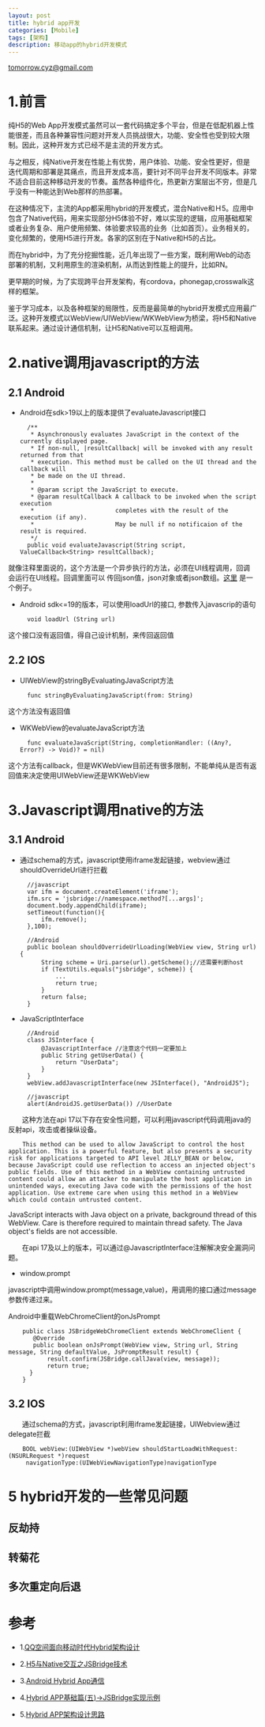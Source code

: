 ```yaml
---
layout: post
title: hybrid app开发
categories: [Mobile]
tags: [架构]
description: 移动app的hybrid开发模式 
---
```


tomorrow.cyz@gmail.com

# 1.前言
纯H5的Web App开发模式虽然可以一套代码搞定多个平台，但是在低配机器上性能很差，而且各种兼容性问题对开发人员挑战很大，功能、安全性也受到较大限制。因此，这种开发方式已经不是主流的开发方式。

与之相反，纯Native开发在性能上有优势，用户体验、功能、安全性更好，但是迭代周期和部署是其痛点，而且开发成本高，要针对不同平台开发不同版本。非常不适合目前这种移动开发的节奏。虽然各种组件化，热更新方案层出不穷，但是几乎没有一种能达到Web那样的热部署。

在这种情况下，主流的App都采用hybrid的开发模式，混合Native和Ｈ5。应用中包含了Native代码，用来实现部分H5体验不好，难以实现的逻辑，应用基础框架或者业务复杂、用户使用频繁、体验要求较高的业务（比如首页）。业务相关的，变化频繁的，使用H5进行开发。各家的区别在于Native和H5的占比。

而在hybrid中，为了充分挖掘性能，近几年出现了一些方案，既利用Web的动态部署的机制，又利用原生的渲染机制，从而达到性能上的提升，比如RN。

更早期的时候，为了实现跨平台开发架构，有cordova，phonegap,crosswalk这样的框架。

鉴于学习成本，以及各种框架的局限性，反而是最简单的hybrid开发模式应用最广泛。这种开发模式以WebView/UIWebView/WKWebView为桥梁，将H5和Native联系起来。通过设计通信机制，让H5和Native可以互相调用。

# 2.native调用javascript的方法

## 2.1 Android
* Android在sdk>19以上的版本提供了evaluateJavascript接口
        
        /**
         * Asynchronously evaluates JavaScript in the context of the currently displayed page.
         * If non-null, |resultCallback| will be invoked with any result returned from that
         * execution. This method must be called on the UI thread and the callback will
         * be made on the UI thread.
         *
         * @param script the JavaScript to execute.
         * @param resultCallback A callback to be invoked when the script execution
         *                       completes with the result of the execution (if any).
         *                       May be null if no notificaion of the result is required.
         */
        public void evaluateJavascript(String script, ValueCallback<String> resultCallback); 

就像注释里面说的，这个方法是一个异步执行的方法，必须在UI线程调用，回调会运行在UI线程。回调里面可以
传回json值，json对象或者json数组。[这里](https://github.com/GoogleChrome/chromium-webview-samples.git)
是一个例子。

* Android sdk<=19的版本，可以使用loadUrl的接口, 参数传入javascrip的语句
        
        void loadUrl (String url)

这个接口没有返回值，得自己设计机制，来传回返回值

## 2.2 IOS
* UIWebView的stringByEvaluatingJavaScript方法
         
        func stringByEvaluatingJavaScript(from: String)
这个方法没有返回值
* WKWebView的evaluateJavaScript方法
        
        func evaluateJavaScript(String, completionHandler: ((Any?, Error?) -> Void)? = nil)

这个方法有callback，但是WKWebView目前还有很多限制，不能单纯从是否有返回值来决定使用UIWebView还是WKWebView

# 3.Javascript调用native的方法

## 3.1 Android
* 通过schema的方式，javascript使用iframe发起链接，webview通过shouldOverrideUrl进行拦截
        
        //javascript
        var ifm = document.createElement('iframe');
        ifm.src = 'jsbridge://namespace.method?[...args]';
        document.body.appendChild(iframe);
        setTimeout(function(){
            ifm.remove();
        },100);

        //Android
        public boolean shouldOverrideUrlLoading(WebView view, String url) {
            String scheme = Uri.parse(url).getScheme();//还需要判断host
            if (TextUtils.equals("jsbridge", scheme)) {
                ...
                return true;
            }
            return false;
        }

* JavaScriptInterface
        
        //Android
        class JSInterface {  
            @JavascriptInterface //注意这个代码一定要加上
            public String getUserData() {
                return "UserData";
            }
        }
        webView.addJavascriptInterface(new JSInterface(), "AndroidJS");
        
        //javascript
        alert(AndroidJS.getUserData()) //UserDate 
        
&emsp;&emsp;这种方法在api 17以下存在安全性问题，可以利用javascript代码调用java的反射api，攻击或者操纵设备。
        
        This method can be used to allow JavaScript to control the host application. This is a powerful feature, but also presents a security risk for applications targeted to API level JELLY_BEAN or below, because JavaScript could use reflection to access an injected object's public fields. Use of this method in a WebView containing untrusted content could allow an attacker to manipulate the host application in unintended ways, executing Java code with the permissions of the host application. Use extreme care when using this method in a WebView which could contain untrusted content.
JavaScript interacts with Java object on a private, background thread of this WebView. Care is therefore required to maintain thread safety.
The Java object's fields are not accessible.

&emsp;&emsp;在api 17及以上的版本，可以通过@JavascriptInterface注解解决安全漏洞问题。

* window.prompt

javascript中调用window.prompt(message,value)，用调用的接口通过message参数传递过来。

Android中重载WebChromeClient的onJsPrompt
        
        public class JSBridgeWebChromeClient extends WebChromeClient {
           @Override
           public boolean onJsPrompt(WebView view, String url, String message, String defaultValue, JsPromptResult result) {
               result.confirm(JSBridge.callJava(view, message));
               return true;
          }
        }

## 3.2 IOS
&emsp;&emsp;通过schema的方式，javascript利用iframe发起链接，UIWebview通过delegate拦截
        
        BOOL webView:(UIWebView *)webView shouldStartLoadWithRequest:(NSURLRequest *)request 
         navigationType:(UIWebViewNavigationType)navigationType



# 5 hybrid开发的一些常见问题

## 反劫持

## 转菊花

## 多次重定向后退

# 参考
* 1.[QQ空间面向移动时代Hybrid架构设计](http://www.infoq.com/cn/articles/hybrid-app-development-combat)

* 2.[H5与Native交互之JSBridge技术](http://tech.youzan.com/jsbridge/)

* 3.[Android Hybrid App通信](http://www.jianshu.com/p/1cf25c712040)

* 4.[Hybrid APP基础篇(五)->JSBridge实现示例](http://www.cnblogs.com/dailc/p/5931328.html)

* 5.[Hybrid APP架构设计思路](http://segmentfault.com/a/1190000004263182)


